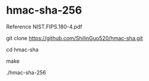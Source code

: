 # hmac-sha-256
Reference NIST.FIPS.180-4.pdf

git clone https://github.com/ShilinGuo520/hmac-sha.git

cd hmac-sha

make

./hmac-sha-256


